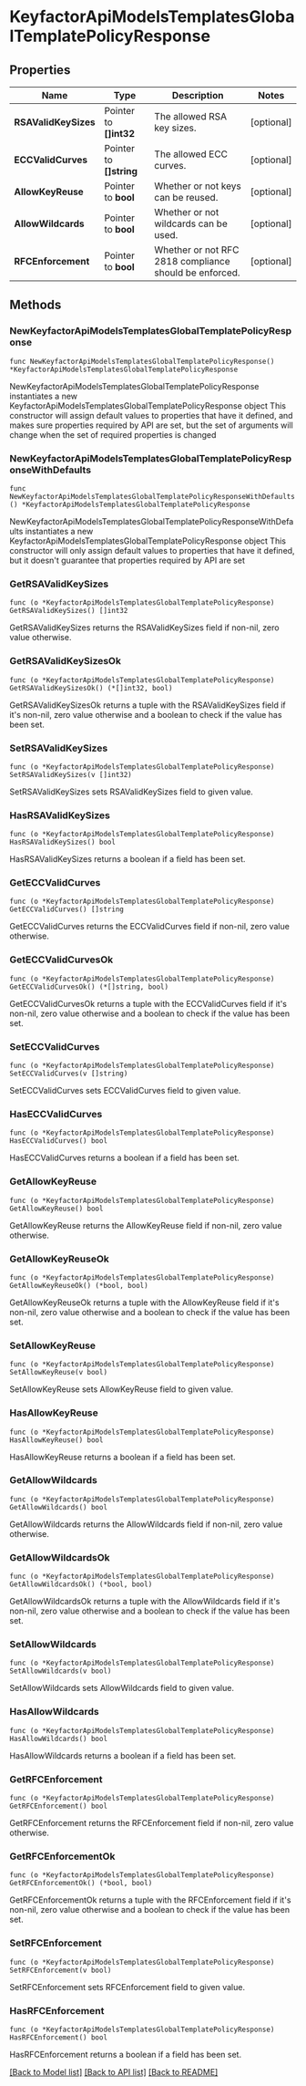 # KeyfactorApiModelsTemplatesGlobalTemplatePolicyResponse

## Properties

Name | Type | Description | Notes
------------ | ------------- | ------------- | -------------
**RSAValidKeySizes** | Pointer to **[]int32** | The allowed RSA key sizes. | [optional] 
**ECCValidCurves** | Pointer to **[]string** | The allowed ECC curves. | [optional] 
**AllowKeyReuse** | Pointer to **bool** | Whether or not keys can be reused. | [optional] 
**AllowWildcards** | Pointer to **bool** | Whether or not wildcards can be used. | [optional] 
**RFCEnforcement** | Pointer to **bool** | Whether or not RFC 2818 compliance should be enforced. | [optional] 

## Methods

### NewKeyfactorApiModelsTemplatesGlobalTemplatePolicyResponse

`func NewKeyfactorApiModelsTemplatesGlobalTemplatePolicyResponse() *KeyfactorApiModelsTemplatesGlobalTemplatePolicyResponse`

NewKeyfactorApiModelsTemplatesGlobalTemplatePolicyResponse instantiates a new KeyfactorApiModelsTemplatesGlobalTemplatePolicyResponse object
This constructor will assign default values to properties that have it defined,
and makes sure properties required by API are set, but the set of arguments
will change when the set of required properties is changed

### NewKeyfactorApiModelsTemplatesGlobalTemplatePolicyResponseWithDefaults

`func NewKeyfactorApiModelsTemplatesGlobalTemplatePolicyResponseWithDefaults() *KeyfactorApiModelsTemplatesGlobalTemplatePolicyResponse`

NewKeyfactorApiModelsTemplatesGlobalTemplatePolicyResponseWithDefaults instantiates a new KeyfactorApiModelsTemplatesGlobalTemplatePolicyResponse object
This constructor will only assign default values to properties that have it defined,
but it doesn't guarantee that properties required by API are set

### GetRSAValidKeySizes

`func (o *KeyfactorApiModelsTemplatesGlobalTemplatePolicyResponse) GetRSAValidKeySizes() []int32`

GetRSAValidKeySizes returns the RSAValidKeySizes field if non-nil, zero value otherwise.

### GetRSAValidKeySizesOk

`func (o *KeyfactorApiModelsTemplatesGlobalTemplatePolicyResponse) GetRSAValidKeySizesOk() (*[]int32, bool)`

GetRSAValidKeySizesOk returns a tuple with the RSAValidKeySizes field if it's non-nil, zero value otherwise
and a boolean to check if the value has been set.

### SetRSAValidKeySizes

`func (o *KeyfactorApiModelsTemplatesGlobalTemplatePolicyResponse) SetRSAValidKeySizes(v []int32)`

SetRSAValidKeySizes sets RSAValidKeySizes field to given value.

### HasRSAValidKeySizes

`func (o *KeyfactorApiModelsTemplatesGlobalTemplatePolicyResponse) HasRSAValidKeySizes() bool`

HasRSAValidKeySizes returns a boolean if a field has been set.

### GetECCValidCurves

`func (o *KeyfactorApiModelsTemplatesGlobalTemplatePolicyResponse) GetECCValidCurves() []string`

GetECCValidCurves returns the ECCValidCurves field if non-nil, zero value otherwise.

### GetECCValidCurvesOk

`func (o *KeyfactorApiModelsTemplatesGlobalTemplatePolicyResponse) GetECCValidCurvesOk() (*[]string, bool)`

GetECCValidCurvesOk returns a tuple with the ECCValidCurves field if it's non-nil, zero value otherwise
and a boolean to check if the value has been set.

### SetECCValidCurves

`func (o *KeyfactorApiModelsTemplatesGlobalTemplatePolicyResponse) SetECCValidCurves(v []string)`

SetECCValidCurves sets ECCValidCurves field to given value.

### HasECCValidCurves

`func (o *KeyfactorApiModelsTemplatesGlobalTemplatePolicyResponse) HasECCValidCurves() bool`

HasECCValidCurves returns a boolean if a field has been set.

### GetAllowKeyReuse

`func (o *KeyfactorApiModelsTemplatesGlobalTemplatePolicyResponse) GetAllowKeyReuse() bool`

GetAllowKeyReuse returns the AllowKeyReuse field if non-nil, zero value otherwise.

### GetAllowKeyReuseOk

`func (o *KeyfactorApiModelsTemplatesGlobalTemplatePolicyResponse) GetAllowKeyReuseOk() (*bool, bool)`

GetAllowKeyReuseOk returns a tuple with the AllowKeyReuse field if it's non-nil, zero value otherwise
and a boolean to check if the value has been set.

### SetAllowKeyReuse

`func (o *KeyfactorApiModelsTemplatesGlobalTemplatePolicyResponse) SetAllowKeyReuse(v bool)`

SetAllowKeyReuse sets AllowKeyReuse field to given value.

### HasAllowKeyReuse

`func (o *KeyfactorApiModelsTemplatesGlobalTemplatePolicyResponse) HasAllowKeyReuse() bool`

HasAllowKeyReuse returns a boolean if a field has been set.

### GetAllowWildcards

`func (o *KeyfactorApiModelsTemplatesGlobalTemplatePolicyResponse) GetAllowWildcards() bool`

GetAllowWildcards returns the AllowWildcards field if non-nil, zero value otherwise.

### GetAllowWildcardsOk

`func (o *KeyfactorApiModelsTemplatesGlobalTemplatePolicyResponse) GetAllowWildcardsOk() (*bool, bool)`

GetAllowWildcardsOk returns a tuple with the AllowWildcards field if it's non-nil, zero value otherwise
and a boolean to check if the value has been set.

### SetAllowWildcards

`func (o *KeyfactorApiModelsTemplatesGlobalTemplatePolicyResponse) SetAllowWildcards(v bool)`

SetAllowWildcards sets AllowWildcards field to given value.

### HasAllowWildcards

`func (o *KeyfactorApiModelsTemplatesGlobalTemplatePolicyResponse) HasAllowWildcards() bool`

HasAllowWildcards returns a boolean if a field has been set.

### GetRFCEnforcement

`func (o *KeyfactorApiModelsTemplatesGlobalTemplatePolicyResponse) GetRFCEnforcement() bool`

GetRFCEnforcement returns the RFCEnforcement field if non-nil, zero value otherwise.

### GetRFCEnforcementOk

`func (o *KeyfactorApiModelsTemplatesGlobalTemplatePolicyResponse) GetRFCEnforcementOk() (*bool, bool)`

GetRFCEnforcementOk returns a tuple with the RFCEnforcement field if it's non-nil, zero value otherwise
and a boolean to check if the value has been set.

### SetRFCEnforcement

`func (o *KeyfactorApiModelsTemplatesGlobalTemplatePolicyResponse) SetRFCEnforcement(v bool)`

SetRFCEnforcement sets RFCEnforcement field to given value.

### HasRFCEnforcement

`func (o *KeyfactorApiModelsTemplatesGlobalTemplatePolicyResponse) HasRFCEnforcement() bool`

HasRFCEnforcement returns a boolean if a field has been set.


[[Back to Model list]](../README.md#documentation-for-models) [[Back to API list]](../README.md#documentation-for-api-endpoints) [[Back to README]](../README.md)



